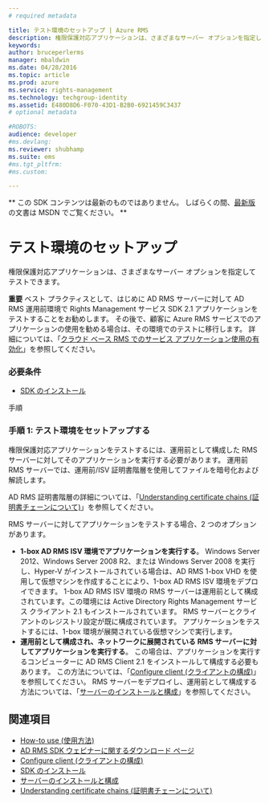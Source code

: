 ```yaml
---
# required metadata

title: テスト環境のセットアップ | Azure RMS
description: 権限保護対応アプリケーションは、さまざまなサーバー オプションを指定してテストできます。
keywords:
author: bruceperlerms
manager: mbaldwin
ms.date: 04/28/2016
ms.topic: article
ms.prod: azure
ms.service: rights-management
ms.technology: techgroup-identity
ms.assetid: E480D8D6-F070-43D1-B2B0-6921459C3437
# optional metadata

#ROBOTS:
audience: developer
#ms.devlang:
ms.reviewer: shubhamp
ms.suite: ems
#ms.tgt_pltfrm:
#ms.custom:

---
```

** この SDK コンテンツは最新のものではありません。 しばらくの間、[最新版](https://msdn.microsoft.com/library/windows/desktop/hh535290(v=vs.85).aspx)の文書は MSDN でご覧ください。 **
# テスト環境のセットアップ

権限保護対応アプリケーションは、さまざまなサーバー オプションを指定してテストできます。

**重要** ベスト プラクティスとして、はじめに AD RMS サーバーに対して AD RMS 運用前環境で Rights Management サービス SDK 2.1 アプリケーションをテストすることをお勧めします。 その後で、顧客に Azure RMS サービスでのアプリケーションの使用を勧める場合は、その環境でのテストに移行します。 詳細については、「[クラウド ベース RMS でのサービス アプリケーション使用の有効化](how-to-use-file-api-with-aadrm-cloud.md)」を参照してください。

 

### 必要条件

-   [SDK のインストール](create-your-first-rights-aware-application.md)

手順

### 手順 1: テスト環境をセットアップする

権限保護対応アプリケーションをテストするには、運用前として構成した RMS サーバーに対してそのアプリケーションを実行する必要があります。 運用前 RMS サーバーでは、運用前/ISV 証明書階層を使用してファイルを暗号化および解読します。

AD RMS 証明書階層の詳細については、「[Understanding certificate chains (証明書チェーンについて)](understanding-certificate-chains.md)」を参照してください。

RMS サーバーに対してアプリケーションをテストする場合、2 つのオプションがあります。

-   **1-box AD RMS ISV 環境でアプリケーションを実行する**。 Windows Server 2012、Windows Server 2008 R2、または Windows Server 2008 を実行し、Hyper-V がインストールされている場合は、AD RMS 1-box VHD を使用して仮想マシンを作成することにより、1-box AD RMS ISV 環境をデプロイできます。 1-box AD RMS ISV 環境の RMS サーバーは運用前として構成されています。この環境には Active Directory Rights Management サービス クライアント 2.1 もインストールされています。 RMS サーバーとクライアントのレジストリ設定が既に構成されています。 アプリケーションをテストするには、1-box 環境が展開されている仮想マシンで実行します。
-   **運用前として構成され、ネットワークに展開されている RMS サーバーに対してアプリケーションを実行する**。 この場合は、アプリケーションを実行するコンピューターに AD RMS Client 2.1 をインストールして構成する必要もあります。 この方法については、「[Configure client (クライアントの構成)](how-to-configure-the-ad-rms-client-2-0.md)」を参照してください。 RMS サーバーをデプロイし、運用前として構成する方法については、「[サーバーのインストールと構成](how-to-install-and-configure-an-rms-server.md)」を参照してください。

## 関連項目

* [How-to use (使用方法)](how-to-use-msipc.md)
* [AD RMS SDK ウェビナーに関するダウンロード ページ](https://connect.microsoft.com/site1170/Downloads/DownloadDetails.aspx?DownloadID=42440)
* [Configure client (クライアントの構成)](how-to-configure-the-ad-rms-client-2-0.md)
* [SDK のインストール](create-your-first-rights-aware-application.md)
* [サーバーのインストールと構成](how-to-install-and-configure-an-rms-server.md)
* [Understanding certificate chains (証明書チェーンについて)](understanding-certificate-chains.md)
 

 





<!--HONumber=Jun16_HO1-->


